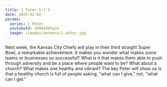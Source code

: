 ```yaml
---
title: 1 Peter 5:1-5
date: 2025-02-02
params:
  series: 1 Peter
  youtubeId: oD94eS6hqJo
  image: /images/sermons/1-peter.jpg
---
```


Next week, the Kansas City Chiefs will play in their third straight Super Bowl, a remarkable achievement. It makes you wonder what makes some teams or businesses so successful? What is it that makes them able to push through adversity and be a place where people want to be? What about a church? What makes one healthy and vibrant? The key Peter will show us is that a healthy church is full of people asking, "what can I give," not, "what can I get."
